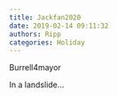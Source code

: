```yaml
---
title: Jackfan2020
date: 2019-02-14 09:11:32
authors: Ripp
categories: Holiday
---
```


 Burrell4mayor

In a landslide...
